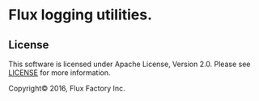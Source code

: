 # Flux logging utilities.

License
-------
This software is licensed under Apache License, Version 2.0. Please see
[LICENSE](https://raw.githubusercontent.com/fluxio/logging/master/LICENSE)
for more information.

Copyright© 2016, Flux Factory Inc.

